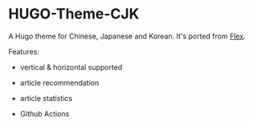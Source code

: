 # HUGO-Theme-CJK

A Hugo theme for Chinese, Japanese and Korean. It's ported from [Flex](https://themes.gohugo.io/hugo-flex/).

Features:

- vertical & horizontal supported

- article recommendation

- article statistics

- Github Actions

  